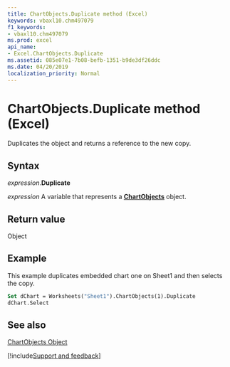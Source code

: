 ```yaml
---
title: ChartObjects.Duplicate method (Excel)
keywords: vbaxl10.chm497079
f1_keywords:
- vbaxl10.chm497079
ms.prod: excel
api_name:
- Excel.ChartObjects.Duplicate
ms.assetid: 085e07e1-7b08-befb-1351-b9de3df26ddc
ms.date: 04/20/2019
localization_priority: Normal
---
```



# ChartObjects.Duplicate method (Excel)

Duplicates the object and returns a reference to the new copy.


## Syntax

_expression_.**Duplicate**

_expression_ A variable that represents a **[ChartObjects](Excel.ChartObjects.md)** object.


## Return value

Object


## Example

This example duplicates embedded chart one on Sheet1 and then selects the copy.


```vb
Set dChart = Worksheets("Sheet1").ChartObjects(1).Duplicate 
dChart.Select
```


## See also


[ChartObjects Object](Excel.ChartObjects.md)

[!include[Support and feedback](~/includes/feedback-boilerplate.md)]